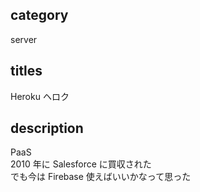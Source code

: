 ## category

server

## titles

Heroku
ヘロク

## description

PaaS  
2010 年に Salesforce に買収された  
でも今は Firebase 使えばいいかなって思った
